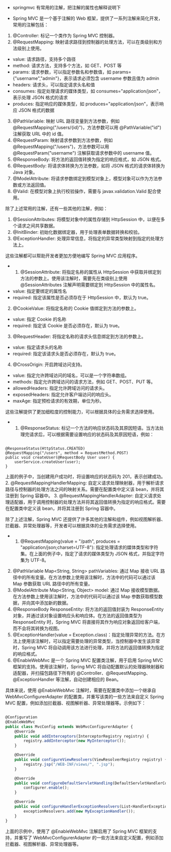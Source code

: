 

- springmvc 有常用的注解，把注解的属性也解释说明下


- Spring MVC 是一个基于注解的 Web 框架，提供了一系列注解来简化开发，常用的注解包括：
1. @Controller: 标记一个类作为 Spring MVC 控制器。 
2. @RequestMapping: 映射请求路径到控制器的处理方法，可以在类级别和方法级别上使用。
- value: 请求路径，支持多个路径
- method: 请求方法，支持多个方法，如 GET、POST 等
- params: 请求参数，可以指定参数名和参数值，如 params={"username","admin"}，表示请求必须包含 username 参数且值为 admin
- headers: 请求头，可以指定请求头名和值
- consumes: 指定处理请求的媒体类型，如 consumes="application/json"，表示处理 JSON 格式的请求
- produces: 指定响应的媒体类型，如 produces="application/json"，表示响应 JSON 格式的数据
3. @PathVariable: 映射 URL 路径变量到方法参数，例如 @RequestMapping("/users/{id}")，方法参数可以用 @PathVariable("id") 注解获取 URL 中的 id 值。
4. @RequestParam: 映射请求参数到方法参数，例如 @RequestMapping("/users")，方法参数可以用 @RequestParam("username") 注解获取请求参数中的 username 值。
5. @ResponseBody: 将方法的返回值转换为指定的响应格式，如 JSON 格式。
6. @RequestBody: 将请求体转换为方法参数，如将 JSON 格式的请求体转换为 Java 对象。
7. @ModelAttribute: 将请求参数绑定到模型对象上，模型对象可以作为方法参数或方法返回值。
8. @Valid: 在模型对象上执行校验操作，需要与 javax.validation.Valid 配合使用。

除了上述常用的注解，还有一些其他的注解，例如：
1. @SessionAttributes: 将模型对象中的属性存储到 HttpSession 中，以便在多个请求之间共享数据。
2. @InitBinder: 初始化数据绑定器，用于处理表单数据转换和校验。
3. @ExceptionHandler: 处理异常信息，将指定的异常类型映射到指定的处理方法上。

这些注解都可以帮助开发者更加方便地编写 Spring MVC 应用程序。

- 1. @SessionAttribute: 将指定名称的属性从 HttpSession 中获取并绑定到方法的参数上。使用该注解时，需要先在类级别上使用 @SessionAttributes 注解声明需要绑定到 HttpSession 中的属性名。
- value: 指定要绑定的属性名
- required: 指定该属性是否必须存在于 HttpSession 中，默认为 true。 
2. @CookieValue: 将指定名称的 Cookie 值绑定到方法的参数上。
- value: 指定 Cookie 的名称
- required: 指定该 Cookie 是否必须存在，默认为 true。 
3. @RequestHeader: 将指定名称的请求头信息绑定到方法的参数上。
- value: 指定请求头的名称
- required: 指定该请求头是否必须存在，默认为 true。 
4. @CrossOrigin: 开启跨域访问支持。
- value: 指定允许跨域访问的域名，可以是一个字符串数组。
- methods: 指定允许跨域访问的请求方法，例如 GET、POST、PUT 等。
- allowedHeaders: 指定允许跨域访问的请求头。
- exposedHeaders: 指定允许客户端访问的响应头。
- maxAge: 指定预检请求的有效期，单位为秒。

这些注解提供了更加细粒度的控制能力，可以根据具体的业务需求选择使用。


- 1. @ResponseStatus: 标记一个方法的响应状态码及其原因短语。当方法处理完请求后，可以根据需要设置响应的状态码及其原因短语，例如：

```less

@ResponseStatus(HttpStatus.CREATED)
@RequestMapping("/users", method = RequestMethod.POST)
public void createUser(@RequestBody User user) {
    userService.createUser(user);
}
```

上面的例子中，当创建用户成功时，将设置响应的状态码为 201，表示创建成功。
2. @RequestMappingHandlerMapping: 自定义请求处理映射器，用于解析请求路径与控制器的处理方法之间的映射关系。需要在配置类中定义该 bean，并将其注册到 Spring 容器中。
3. @RequestMappingHandlerAdapter: 自定义请求处理适配器，用于调用控制器的处理方法并将其返回值转换为指定的响应格式。需要在配置类中定义该 bean，并将其注册到 Spring 容器中。

除了上述注解，Spring MVC 还提供了许多其他的注解和组件，例如视图解析器、拦截器、异常处理器等，开发者可以根据具体的业务需求选择使用。

- 1. @RequestMapping(value = "/path", produces = "application/json;charset=UTF-8"): 指定处理请求的媒体类型和字符集。在上面的例子中，指定了请求的媒体类型为 JSON 格式，并指定字符集为 UTF-8。
2. @PathVariable Map<String, String> pathVariables: 通过 Map 接收 URL 路径中的所有变量。在方法参数上使用该注解时，方法中的代码可以通过该 Map 参数获取 URL 路径中的所有变量。
3. @ModelAttribute Map<String, Object> model: 通过 Map 接收模型数据。在方法参数上使用该注解时，方法中的代码可以通过该 Map 参数获取模型数据，并向其中添加新的数据。 
4. @ResponseBody ResponseEntity<T>: 将方法的返回值封装为 ResponseEntity 对象，并通过该对象设置响应头和响应体。在方法的返回值类型为 ResponseEntity<T> 时，Spring MVC 将直接将其作为响应对象返回给客户端，而不会将其转换为视图。
5. @ExceptionHandler(value = Exception.class)：指定处理异常的方法。在方法上使用该注解时，可以指定需要处理的异常类型，当控制器中发生该异常时，Spring MVC 将自动调用该方法进行处理，并将方法的返回值转换为指定的响应格式。
6. @EnableWebMvc 是一个 Spring MVC 配置类注解，用于启用 Spring MVC 框架的支持。使用该注解时，Spring MVC 将自动配置默认的处理器映射器和适配器，并扫描包路径下所有的 @Controller、@RequestMapping、@ExceptionHandler 等注解，自动创建相应的 Bean。

具体来说，使用 @EnableWebMvc 注解时，需要在配置类中添加一个继承自 WebMvcConfigurerAdapter 的配置类，并重写该类的一些方法来自定义 Spring MVC 配置，例如添加拦截器、视图解析器、异常处理器等。示例如下：

```typescript

@Configuration
@EnableWebMvc
public class MvcConfig extends WebMvcConfigurerAdapter {
    @Override
    public void addInterceptors(InterceptorRegistry registry) {
        registry.addInterceptor(new MyInterceptor());
    }

    @Override
    public void configureViewResolvers(ViewResolverRegistry registry) {
        registry.jsp("/WEB-INF/views/", ".jsp");
    }

    @Override
    public void configureDefaultServletHandling(DefaultServletHandlerConfigurer configurer) {
        configurer.enable();
    }

    @Override
    public void configureHandlerExceptionResolvers(List<HandlerExceptionResolver> exceptionResolvers) {
        exceptionResolvers.add(new MyExceptionHandler());
    }
}
```



上面的示例中，使用了 @EnableWebMvc 注解启用了 Spring MVC 框架的支持，并重写了 WebMvcConfigurerAdapter 的一些方法来自定义配置，例如添加拦截器、视图解析器、异常处理器等。

